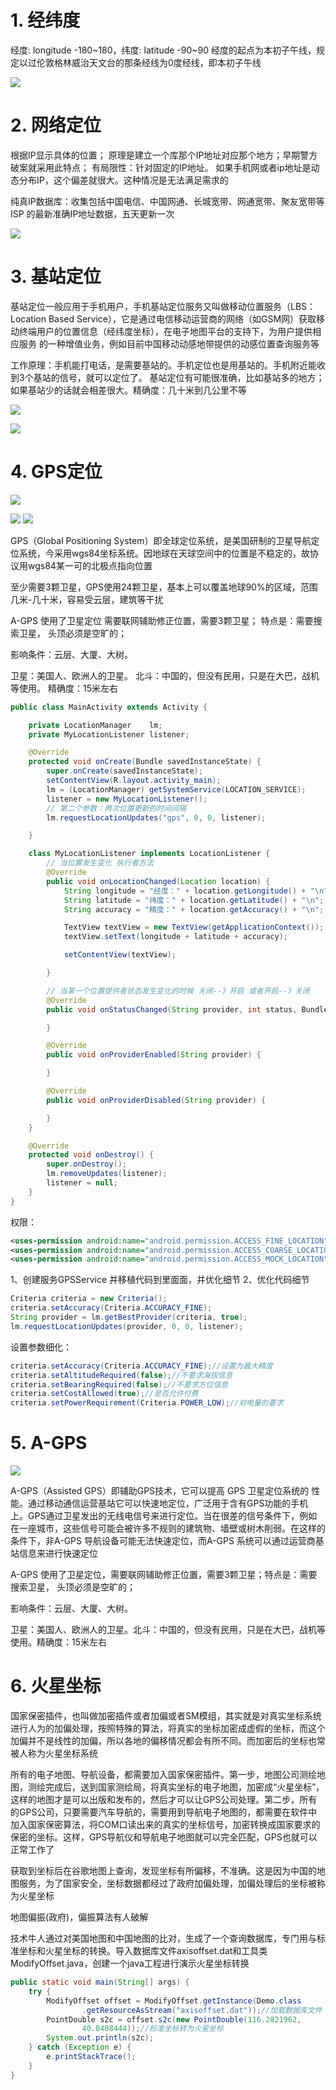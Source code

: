 # 1. 经纬度

经度: longitude -180~180，纬度: latitude -90~90
经度的起点为本初子午线，规定以过伦敦格林威治天文台的那条经线为0度经线，即本初子午线

![](../assets/location1.jpg)

# 2. 网络定位 

根据IP显示具体的位置；
原理是建立一个库那个IP地址对应那个地方；早期警方破案就采用此特点；
有局限性：针对固定的IP地址。
如果手机网或者ip地址是动态分布IP，这个偏差就很大。这种情况是无法满足需求的

纯真IP数据库：收集包括中国电信、中国网通、长城宽带、网通宽带、聚友宽带等 ISP 的最新准确IP地址数据，五天更新一次

![](../assets/location2.png)

# 3. 基站定位
基站定位一般应用于手机用户，手机基站定位服务又叫做移动位置服务（LBS：Location Based Service），它是通过电信移动运营商的网络（如GSM网）获取移动终端用户的位置信息（经纬度坐标），在电子地图平台的支持下，为用户提供相应服务 的一种增值业务，例如目前中国移动动感地带提供的动感位置查询服务等

工作原理：手机能打电话，是需要基站的。手机定位也是用基站的。手机附近能收到3个基站的信号，就可以定位了。
基站定位有可能很准确，比如基站多的地方；如果基站少的话就会相差很大。精确度：几十米到几公里不等

![](../assets/location3.png)

![](../assets/location4.jpg)

# 4. GPS定位

![](../assets/location5.png)

![](../assets/location6.jpg) ![](../assets/location7.png)

GPS（Global Positioning System）即全球定位系统，是美国研制的卫星导航定位系统，今采用wgs84坐标系统。因地球在天球空间中的位置是不稳定的，故协议用wgs84某一可的北极点指向位置

至少需要3颗卫星，GPS使用24颗卫星，基本上可以覆盖地球90%的区域，范围几米-几十米，容易受云层，建筑等干扰

A-GPS 使用了卫星定位 需要联网辅助修正位置，需要3颗卫星；
特点是：需要搜索卫星， 头顶必须是空旷的；

影响条件：云层、大厦、大树。

卫星：美国人、欧洲人的卫星。
北斗：中国的，但没有民用，只是在大巴，战机等使用。
精确度：15米左右


```java
public class MainActivity extends Activity {

    private LocationManager    lm;
    private MyLocationListener listener;

    @Override
    protected void onCreate(Bundle savedInstanceState) {
        super.onCreate(savedInstanceState);
        setContentView(R.layout.activity_main);
        lm = (LocationManager) getSystemService(LOCATION_SERVICE);
        listener = new MyLocationListener();
        // 第二个参数：两次位置更新的时间间隔
        lm.requestLocationUpdates("gps", 0, 0, listener);

    }

    class MyLocationListener implements LocationListener {
        // 当位置发生变化 执行者方法
        @Override
        public void onLocationChanged(Location location) {
            String longitude = "经度：" + location.getLongitude() + "\n";
            String latitude = "纬度：" + location.getLatitude() + "\n";
            String accuracy = "精度：" + location.getAccuracy() + "\n";

            TextView textView = new TextView(getApplicationContext());
            textView.setText(longitude + latitude + accuracy);

            setContentView(textView);

        }

        // 当某一个位置提供者状态发生变化的时候 关闭--》开启 或者开启--》关闭
        @Override
        public void onStatusChanged(String provider, int status, Bundle extras) {

        }

        @Override
        public void onProviderEnabled(String provider) {

        }

        @Override
        public void onProviderDisabled(String provider) {

        }
    }

    @Override
    protected void onDestroy() {
        super.onDestroy();
        lm.removeUpdates(listener);
        listener = null;
    }
}
```

权限：
```xml
<uses-permission android:name="android.permission.ACCESS_FINE_LOCATION"/>
<uses-permission android:name="android.permission.ACCESS_COARSE_LOCATION"/>
<uses-permission android:name="android.permission.ACCESS_MOCK_LOCATION"/>
```

1、创建服务GPSService 并移植代码到里面面，并优化细节
2、优化代码细节

```java
Criteria criteria = new Criteria();
criteria.setAccuracy(Criteria.ACCURACY_FINE);
String provider = lm.getBestProvider(criteria, true);
lm.requestLocationUpdates(provider, 0, 0, listener);
```

设置参数细化：
```java
criteria.setAccuracy(Criteria.ACCURACY_FINE);//设置为最大精度 
criteria.setAltitudeRequired(false);//不要求海拔信息 
criteria.setBearingRequired(false);//不要求方位信息 
criteria.setCostAllowed(true);//是否允许付费 
criteria.setPowerRequirement(Criteria.POWER_LOW);//对电量的要求 
```
# 5. A-GPS

![](../assets/location8.jpg)

A-GPS（Assisted GPS）即辅助GPS技术，它可以提高 GPS 卫星定位系统的 性能。通过移动通信运营基站它可以快速地定位，广泛用于含有GPS功能的手机上。GPS通过卫星发出的无线电信号来进行定位。当在很差的信号条件下，例如 在一座城市，这些信号可能会被许多不规则的建筑物、墙壁或树木削弱。在这样的条件下，非A-GPS 导航设备可能无法快速定位，而A-GPS 系统可以通过运营商基站信息来进行快速定位

A-GPS 使用了卫星定位，需要联网辅助修正位置，需要3颗卫星；特点是：需要搜索卫星， 头顶必须是空旷的；

影响条件：云层、大厦、大树。

卫星：美国人、欧洲人的卫星。北斗：中国的，但没有民用，只是在大巴，战机等使用。精确度：15米左右

# 6. 火星坐标

国家保密插件，也叫做加密插件或者加偏或者SM模组，其实就是对真实坐标系统进行人为的加偏处理，按照特殊的算法，将真实的坐标加密成虚假的坐标，而这个加偏并不是线性的加偏，所以各地的偏移情况都会有所不同。而加密后的坐标也常被人称为火星坐标系统

所有的电子地图、导航设备，都需要加入国家保密插件。第一步，地图公司测绘地图，测绘完成后，送到国家测绘局，将真实坐标的电子地图，加密成“火星坐标”，这样的地图才是可以出版和发布的，然后才可以让GPS公司处理。第二步，所有的GPS公司，只要需要汽车导航的，需要用到导航电子地图的，都需要在软件中加入国家保密算法，将COM口读出来的真实的坐标信号，加密转换成国家要求的保密的坐标。这样，GPS导航仪和导航电子地图就可以完全匹配，GPS也就可以正常工作了

获取到坐标后在谷歌地图上查询，发现坐标有所偏移，不准确。这是因为中国的地图服务，为了国家安全，坐标数据都经过了政府加偏处理，加偏处理后的坐标被称为火星坐标

地图偏振(政府)，偏振算法有人破解

技术牛人通过对美国地图和中国地图的比对，生成了一个查询数据库，专门用与标准坐标和火星坐标的转换。导入数据库文件axisoffset.dat和工具类ModifyOffset.java，创建一个java工程进行演示火星坐标转换
```java
public static void main(String[] args) {
    try {
        ModifyOffset offset = ModifyOffset.getInstance(Demo.class
                .getResourceAsStream("axisoffset.dat"));//加载数据库文件
        PointDouble s2c = offset.s2c(new PointDouble(116.2821962,
                40.0408444));//标准坐标转为火星坐标
        System.out.println(s2c);
    } catch (Exception e) {
        e.printStackTrace();
    }
}
```